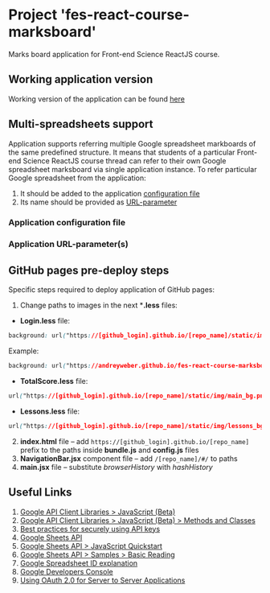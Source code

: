 # Project 'fes-react-course-marksboard'
Marks board application for Front-end Science ReactJS course.

## Working application version
Working version of the application can be found [here](https://andreyweber.github.io/fes-react-course-marksboard-demo/#/totalscore?ssname=react2+hw)

## Multi-spreadsheets support
Application supports referring multiple Google spreadsheet markboards of the same predefined structure. It means that students of a particular Front-end Science ReactJS course thread can refer to their own Google spreadsheet marksboard via single application instance.
To refer particular Google spreadsheet from the application:
1. It should be added to the application [configuration file](#application-configuration-file)
2. Its name should be provided as [URL-parameter](application-url-parameter(s))

### Application configuration file

### Application URL-parameter(s)

## GitHub pages pre-deploy steps
Specific steps required to deploy application of GitHub pages:
1. Change paths to images in the next ***.less** files:
* **Login.less** file:
```css
background: url("https://[github_login].github.io/[repo_name]/static/img/login_bg.png") no-repeat;
```
Example:
```css
background: url("https://andreyweber.github.io/fes-react-course-marksboard-demo/static/img/login_bg.png") no-repeat;
```
* **TotalScore.less** file:
```css
url("https://[github_login].github.io/[repo_name]/static/img/main_bg.png") no-repeat @total-score-bg-color;
```
* **Lessons.less** file:
```css
url("https://[github_login].github.io/[repo_name]/static/img/lessons_bg.png") no-repeat @default-bg-color;
```
2. **index.html** file &ndash; add `https://[github_login].github.io/[repo_name]` prefix to the paths inside **bundle.js** and **config.js** files
3. **NavigationBar.jsx** component file &ndash; add `/[repo_name]/#/` to paths
4. **main.jsx** file &ndash; substitute _browserHistory_ with _hashHistory_

## Useful Links
1. [Google API Client Libraries > JavaScript (Beta)](https://developers.google.com/api-client-library/javascript/start/start-js)
2. [Google API Client Libraries > JavaScript (Beta) > Methods and Classes](https://developers.google.com/api-client-library/javascript/features/batch)
3. [Best practices for securely using API keys](https://support.google.com/cloud/answer/6310037)
4. [Google Sheets API](https://developers.google.com/sheets/reference/rest/)
5. [Google Sheets API > JavaScript Quickstart](https://developers.google.com/sheets/quickstart/js)
6. [Google Sheets API > Samples > Basic Reading](https://developers.google.com/sheets/samples/reading)
7. [Google Spreadsheet ID explanation](https://developers.google.com/sheets/guides/concepts#spreadsheet_id)
8. [Google Developers Console](https://console.developers.google.com)
9. [Using OAuth 2.0 for Server to Server Applications](https://developers.google.com/identity/protocols/OAuth2ServiceAccount) 
